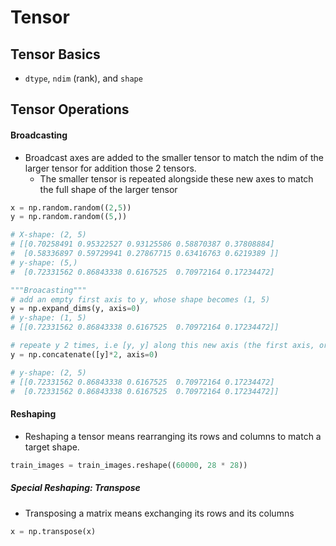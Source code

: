 # Tensor 
## Tensor Basics
- `dtype`, `ndim` (rank), and `shape`

## Tensor Operations
#### Broadcasting
- Broadcast axes are added to the smaller tensor to match the ndim of the larger tensor for addition those 2 tensors.
  - The smaller tensor is repeated alongside these new axes to match the full shape of the larger tensor

```Python
x = np.random.random((2,5))
y = np.random.random((5,))

# X-shape: (2, 5)
# [[0.70258491 0.95322527 0.93125586 0.58870387 0.37808884]
#  [0.58336897 0.59729941 0.27867715 0.63416763 0.6219389 ]]
# y-shape: (5,)
#  [0.72331562 0.86843338 0.6167525  0.70972164 0.17234472]

"""Broacasting"""
# add an empty first axis to y, whose shape becomes (1, 5)
y = np.expand_dims(y, axis=0)
# y-shape: (1, 5)
# [[0.72331562 0.86843338 0.6167525  0.70972164 0.17234472]]

# repeate y 2 times, i.e [y, y] along this new axis (the first axis, or axis=0), so that y.shape end up (2,5)
y = np.concatenate([y]*2, axis=0)

# y-shape: (2, 5)
# [[0.72331562 0.86843338 0.6167525  0.70972164 0.17234472]
#  [0.72331562 0.86843338 0.6167525  0.70972164 0.17234472]]
```

#### Reshaping
- Reshaping a tensor means rearranging its rows and columns to match a target shape. 
```Python
train_images = train_images.reshape((60000, 28 * 28))
```
##### Special Reshaping: Transpose
- Transposing a matrix means exchanging its rows and its columns
```Python
x = np.transpose(x)
```
